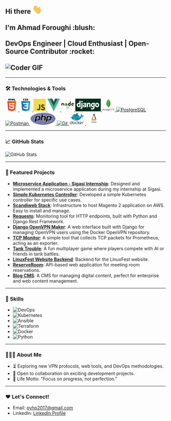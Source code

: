 <h2 align="left">
  <br>Hi there <img src="https://raw.githubusercontent.com/pyhp2017/pyhp2017/main/110234147-e3259600-7f4e-11eb-95be-0c4047144dea.gif" width="30"><br>
  <br> I'm Ahmad Foroughi :blush:<br>
  <br> DevOps Engineer | Cloud Enthusiast | Open-Source Contributor :rocket:<br>
  <br>
    <img align="center" src="https://media.giphy.com/media/SWoSkN6DxTszqIKEqv/giphy.gif" alt="Coder GIF" width="500">
</h2>

---

### :hammer_and_wrench: Technologies & Tools

<p align="left">
  <a href="https://www.w3.org/html/" target="_blank"> <img src="https://raw.githubusercontent.com/devicons/devicon/master/icons/html5/html5-original-wordmark.svg" alt="HTML5" width="40" height="40"/> </a>
  <a href="https://www.w3schools.com/css/" target="_blank"> <img src="https://raw.githubusercontent.com/devicons/devicon/master/icons/css3/css3-original-wordmark.svg" alt="CSS3" width="40" height="40"/> </a>
  <a href="https://developer.mozilla.org/en-US/docs/Web/JavaScript" target="_blank"> <img src="https://raw.githubusercontent.com/devicons/devicon/master/icons/javascript/javascript-original.svg" alt="JavaScript" width="40" height="40"/> </a>
  <a href="https://vuejs.org/" target="_blank"> <img src="https://raw.githubusercontent.com/pyhp2017/pyhp2017/main/1200px-Vue.js_Logo_2.svg.png" alt="Vue.js" width="40" height="40"/> </a>
  <a href="https://nodejs.org" target="_blank"> <img src="https://raw.githubusercontent.com/devicons/devicon/master/icons/nodejs/nodejs-original-wordmark.svg" alt="Node.js" width="40" height="40"/> </a>
  <a href="https://www.djangoproject.com" target="_blank"> <img src="https://raw.githubusercontent.com/pyhp2017/pyhp2017/main/0_zwm6LgCEadPeVdnA.png" alt="Django" width="80" height="40"/> </a>
  <a href="https://www.mongodb.com/" target="_blank"> <img src="https://raw.githubusercontent.com/devicons/devicon/master/icons/mongodb/mongodb-original-wordmark.svg" alt="MongoDB" width="40" height="40"/> </a>
  <a href="https://www.postgresql.org/" target="_blank"> <img src="https://upload.wikimedia.org/wikipedia/commons/thumb/2/29/Postgresql_elephant.svg/1200px-Postgresql_elephant.svg.png" alt="PostgreSQL" width="40" height="40"/> </a>
  <a href="https://www.postman.com/" target="_blank"> <img src="https://www.vectorlogo.zone/logos/getpostman/getpostman-icon.svg" alt="Postman" width="40" height="40"/> </a>
  <a href="https://www.php.net/" target="_blank"> <img src="https://raw.githubusercontent.com/pyhp2017/pyhp2017/b7a031310bf8970e0947bd305a82a02e8c6e340f/PHP-logo.svg" alt="PHP" width="80" height="40"/> </a>
  <a href="https://git-scm.com/" target="_blank"> <img src="https://www.vectorlogo.zone/logos/git-scm/git-scm-icon.svg" alt="Git" width="40" height="40"/> </a>
  <a href="https://docker.com/" target="_blank"> <img src="https://github.com/pyhp2017/pyhp2017/blob/main/homepage-docker-logo.png?raw=true" alt="Docker" width="50" height="40"/> </a>
  <a href="https://www.linux.org/" target="_blank"> <img src="https://github.com/pyhp2017/pyhp2017/blob/main/5ca13d8453042.image.jpg?raw=true" alt="Linux" width="50" height="40"/> </a>
</p>

---

### :chart_with_upwards_trend: GitHub Stats

<p align="left">
  <img src="https://github-readme-stats.vercel.app/api?username=pyhp2017&show_icons=true&theme=radical" alt="GitHub Stats">
</p>

---

### 🚀 Featured Projects

- [**Microservice Application - Sigasi Internship**](https://www.sigasi.com/online/): Designed and implemented a microservice application during my internship at Sigasi.
- [**Simple Kubernetes Controller**](https://github.com/pyhp2017/simple-kubernetes-controller): Developed a simple Kubernetes controller for specific use cases.
- [**Scandiweb Stack**](https://github.com/pyhp2017/scandiweb-stack): Infrastructure to host Magento 2 application on AWS. Easy to install and manage.
- [**Requesto**](https://github.com/pyhp2017/Requesto): Monitoring tool for HTTP endpoints, built with Python and Django Rest Framework.
- [**Django OpenVPN Maker**](https://github.com/pyhp2017/Django-OpenVpn-Maker): A web interface built with Django for managing OpenVPN users using the Docker OpenVPN repository.
- [**TCP Monitor**](https://github.com/pyhp2017/tcp_monitor_golang): A simple tool that collects TCP packets for Prometheus, acting as an exporter.
- [**Tank Trouble**](https://github.com/pyhp2017/Tank-Trouble): A fun multiplayer game where players compete with AI or friends in tank battles.
- [**LinuxFest Website Backend**](https://github.com/pyhp2017/LinuxFest-Website-backend): Backend for the LinuxFest website.
- [**ReserveRoom**](https://github.com/pyhp2017/ReserveRoom): API-based web application for meeting room reservations.
- [**Blog CMS**](https://github.com/pyhp2017/Blog-CMS): A CMS for managing digital content, perfect for enterprise and web content management.

---

### :muscle: Skills

- ![DevOps](https://img.shields.io/badge/DevOps-Expert-blue)
- ![Kubernetes](https://img.shields.io/badge/Kubernetes-Advanced-blue)
- ![Ansible](https://img.shields.io/badge/Ansible-Advanced-blue)
- ![Terraform](https://img.shields.io/badge/Terraform-Intermediate-yellow)
- ![Docker](https://img.shields.io/badge/Docker-Advanced-blue)
- ![Python](https://img.shields.io/badge/Python-Advanced-blue)

---

### 👨🏻‍💻 About Me

- :hourglass_flowing_sand: Exploring new VPN protocols, web tools, and DevOps methodologies.
- :rocket: Open to collaboration on exciting development projects.
- :dart: Life Motto: "Focus on progress, not perfection."

---

### :heart: Let's Connect!

- Email: [pyhp2017@gmail.com](mailto:pyhp2017@gmail.com)
- LinkedIn: [LinkedIn Profile](https://www.linkedin.com/in/ahmad-foroughi)
